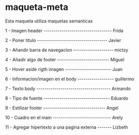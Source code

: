 # maqueta-meta
Esta maqueta utiliza maquetas semanticas 

1 - Imagen header ---------------------------------- Frida

2 - Poner titulo ----------------------------------- Javier

3 - Añandir barra de navegacion -------------------- mictzy

4 - Añadir algo de footer -------------------------- Miguel

5 - Hover aside rigth imagen ----------------------- Juan

6 - Informacion/imagen en el body ------------------ guillermo

7 - Texto body ------------------------------------- Armando

8 - Tipo de fuente --------------------------------- Eduardo

9 - Estilizar footer ------------------------------- Angel

10 - Cuadro en el main ----------------------------- Arely 

11 - Agregar hipertexto a una pagina externa ------- Lizbeth 
